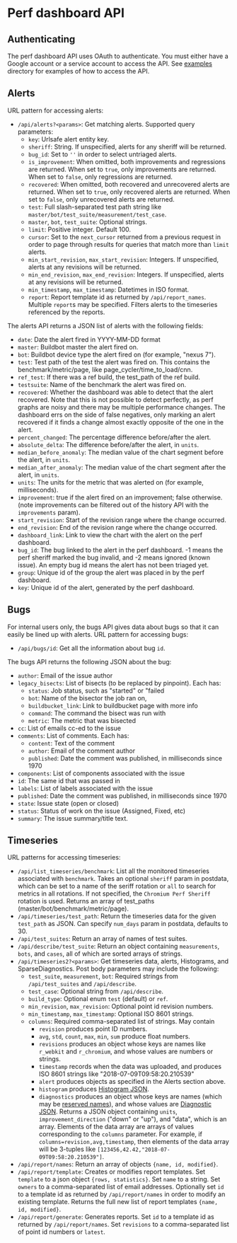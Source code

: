 # Perf dashboard API

## Authenticating
The perf dashboard API uses OAuth to authenticate. You must either have a
Google account or a service account to access the API. See
[examples](/dashboard/dashboard/api/examples/) directory
for examples of how to access the API.

## Alerts
URL pattern for accessing alerts:

 * `/api/alerts?<params>`: Get matching alerts. Supported query parameters:
    * `key`: Urlsafe alert entity key.
    * `sheriff`: String. If unspecified, alerts for any sheriff will be
      returned.
    * `bug_id`: Set to `''` in order to select untriaged alerts.
    * `is_improvement`: When omitted, both improvements and regressions are
      returned. When set to `true`, only improvements are returned. When set to
      `false`, only regressions are returned.
    * `recovered`: When omitted, both recovered and unrecovered alerts are
      returned. When set to `true`, only recovered alerts are returned. When set to
      `false`, only unrecovered alerts are returned.
    * `test`: Full slash-separated test path string like
      `master/bot/test_suite/measurement/test_case`.
    * `master`, `bot`, `test_suite`: Optional strings.
    * `limit`: Positive integer. Default 100.
    * `cursor`: Set to the `next_cursor` returned from a previous request in
      order to page through results for queries that match more than `limit`
      alerts.
    * `min_start_revision`, `max_start_revision`: Integers. If unspecified,
      alerts at any revisions will be returned.
    * `min_end_revision`, `max_end_revision`: Integers. If unspecified, alerts
      at any revisions will be returned.
    * `min_timestamp`, `max_timestamp`: Datetimes in ISO format.
    * `report`: Report template id as returned by `/api/report_names`. Multiple
      `report`s may be specified. Filters alerts to the timeseries referenced by
      the reports.

The alerts API returns a JSON list of alerts with the following fields:

 * `date`: Date the alert fired in YYYY-MM-DD format
 * `master`: Buildbot master the alert fired on.
 * `bot`: Buildbot device type the alert fired on (for example, "nexus 7").
 * `test`: Test path of the test the alert was fired on. This contains the
    benchmark/metric/page, like page_cycler/time_to_load/cnn.
 * `ref_test`: If there was a ref build, the test_path of the ref build.
 * `testsuite`: Name of the benchmark the alert was fired on.
 * `recovered`: Whether the dashboard was able to detect that the alert
    recovered. Note that this is not possible to detect perfectly, as perf
    graphs are noisy and there may be multiple performance changes. The
    dashboard errs on the side of false negatives, only marking an alert
    recovered if it finds a change almost exactly opposite of the one in the
    alert.
 * `percent_changed`: The percentage difference before/after the alert.
 * `absolute_delta`: The difference before/after the alert, in `units`.
 * `median_before_anomaly`: The median value of the chart segment before the
    alert, in `units`.
 * `median_after_anomaly`: The median value of the chart segment after the
    alert, in `units`.
 * `units`: The units for the metric that was alerted on (for example,
    milliseconds).
 * `improvement`: true if the alert fired on an improvement; false otherwise.
    (note improvements can be filtered out of the history API with the
    `improvements` param).
 * `start_revision`: Start of the revision range where the change occurred.
 * `end_revision`: End of the revision range where the change occurred.
 * `dashboard_link`: Link to view the chart with the alert on the perf
    dashboard.
 * `bug_id`: The bug linked to the alert in the perf dashboard. -1 means the
    perf sheriff marked the bug invalid, and -2 means ignored (known issue).
    An empty bug id means the alert has not been triaged yet.
 * `group`: Unique id of the group the alert was placed in by the perf
    dashboard.
 * `key`: Unique id of the alert, generated by the perf dashboard.

## Bugs

For internal users only, the bugs API gives data about bugs so that it can
easily be lined up with alerts. URL pattern for accessing bugs:

 * `/api/bugs/id`: Get all the information about bug `id`.

The bugs API returns the following JSON about the bug:

 * `author`: Email of the issue author
 * `legacy_bisects`: List of bisects (to be replaced by pinpoint). Each has:
   * `status`: Job status, such as "started" or "failed
   * `bot`: Name of the bisector the job ran on,
   * `buildbucket_link`: Link to buildbucket page with more info
   * `command`: The command the bisect was run with
   * `metric`: The metric that was bisected
 * `cc`: List of emails cc-ed to the issue
 * `comments`: List of comments. Each has:
   * `content`: Text of the comment
   * `author`: Email of the comment author
   * `published`: Date the comment was published, in milliseconds since 1970
 * `components`: List of components associated with the issue
 * `id`: The same id that was passed in
 * `labels`: List of labels associated with the issue
 * `published`: Date the comment was published, in milliseconds since 1970
 * `state`: Issue state (open or closed)
 * `status`: Status of work on the issue (Assigned, Fixed, etc)
 * `summary`: The issue summary/title text.

## Timeseries

 URL patterns for accessing timeseries:

  * `/api/list_timeseries/benchmark`: List all the monitored timeseries
    associated with `benchmark`. Takes an optional `sheriff` param in postdata,
    which can be set to a name of the seriff rotation or `all` to search for
    metrics in all rotations. If not specified, the `Chromium Perf Sheriff`
    rotation is used. Returns an array of test_paths
    (master/bot/benchmark/metric/page).
  * `/api/timeseries/test_path`: Return the timeseries data for the given
    `test_path` as JSON. Can specify `num_days` param in postdata, defaults to
    30.
  * `/api/test_suites`: Return an array of names of test suites.
  * `/api/describe/test_suite`: Return an object containing `measurements`,
    `bots`, and `cases`, all of which are sorted arrays of strings.
  * `/api/timeseries2?<params>`: Get timeseries data, alerts, Histograms, and
    SparseDiagnostics. Post body parameters may include the following:
     * `test_suite`, `measurement`, `bot`: Required strings from
       `/api/test_suites` and `/api/describe`.
     * `test_case`: Optional string from `/api/describe`.
     * `build_type`: Optional enum `test` (default) or `ref`.
     * `min_revision`, `max_revision`: Optional point id revision numbers.
     * `min_timestamp`, `max_timestamp`: Optional ISO 8601 strings.
     * `columns`: Required comma-separated list of strings. May contain
        * `revision` produces point ID numbers.
        * `avg`, `std`, `count`, `max`, `min`, `sum` produce float numbers.
        * `revisions` produces an object whose keys are names like `r_webkit`
          and `r_chromium`, and whose values are numbers or strings.
        * `timestamp` records when the data was uploaded, and produces ISO 8601
          strings like "2018-07-09T09:58:20.210539"
        * `alert` produces objects as specified in the Alerts section above.
        * `histogram` produces [Histogram
          JSON](https://chromium.googlesource.com/catapult/+/master/docs/histogram-set-json-format.md).
        * `diagnostics` produces an object whose keys are names (which may be
          [reserved
          names](https://chromium.googlesource.com/catapult/+/master/tracing/tracing/value/diagnostics/reserved_infos.py)),
          and whose values are [Diagnostic
          JSON](https://chromium.googlesource.com/catapult/+/master/docs/histogram-set-json-format.md#diagnostics).
    Returns a JSON object containing `units`, `improvement_direction` ("down" or
    "up"), and "data", which is an array. Elements of the data array are arrays
    of values corresponding to the `columns` parameter. For example, if
    `columns=revision,avg,timestamp`, then elements of the data array will be
    3-tuples like `[123456,42.42,"2018-07-09T09:58:20.210539"]`.
  * `/api/report/names`: Return an array of objects `{name, id, modified}`.
  * `/api/report/template`: Creates or modifies report templates.
    Set `template` to a json object `{rows, statistics}`.
    Set `name` to a string.
    Set `owners` to a comma-separated list of email addresses.
    Optionally set `id` to a template id as returned by `/api/report/names` in
    order to modify an existing template.
    Returns the full new list of report templates `{name, id, modified}`.
  * `/api/report/generate`: Generates reports.
    Set `id` to a template id as returned by `/api/report/names`.
    Set `revisions` to a comma-separated list of point id numbers or `latest`.
